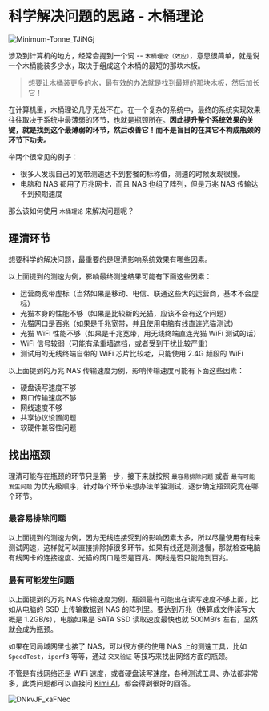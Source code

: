 # 科学解决问题的思路 - 木桶理论

![Minimum-Tonne_TJiNGj](https://img.slarker.me/blog/Minimum-Tonne_TJiNGj.svg)

涉及到计算机的地方，经常会提到一个词 -- `木桶理论（效应）`，意思很简单，就是说一个木桶能装多少水，取决于组成这个木桶的最短的那块木板。

> 想要让木桶装更多的水，最有效的办法就是找到最短的那块木板，然后加长它！

在计算机里，木桶理论几乎无处不在。在一个复杂的系统中，最终的系统实现效果往往取决于系统中最薄弱的环节，也就是瓶颈所在。**因此提升整个系统效果的关键，就是找到这个最薄弱的环节，然后改善它！而不是盲目的在其它不构成瓶颈的环节下功夫。**

举两个很常见的例子：

- 很多人发现自己的宽带测速达不到套餐的标称值，测速的时候发现很慢。
- 电脑和 NAS 都用了万兆网卡，而且 NAS 也组了阵列，但是万兆 NAS 传输达不到预期速度

那么该如何使用 `木桶理论` 来解决问题呢？

## 理清环节

想要科学的解决问题，最重要的是理清影响系统效果有哪些因素。

以上面提到的测速为例，影响最终测速结果可能有下面这些因素：

- 运营商宽带虚标（当然如果是移动、电信、联通这些大的运营商，基本不会虚标）
- 光猫本身的性能不够（如果是比较新的光猫，应该不会有这个问题）
- 光猫网口是百兆（如果是千兆宽带，并且使用电脑有线直连光猫测试）
- 光猫 WiFi 性能不够（如果是千兆宽带，用无线终端直连光猫 WiFi 测试的话）
- WiFi 信号较弱（可能有承重墙遮挡，或者受到干扰比较严重）
- 测试用的无线终端自带的 WiFi 芯片比较老，只能使用 2.4G 频段的 WiFi

以上面提到的万兆 NAS 传输速度为例，影响传输速度可能有下面这些因素：

- 硬盘读写速度不够
- 网口传输速度不够
- 网线速度不够
- 共享协议设置问题
- 软硬件兼容性问题

## 找出瓶颈

理清可能存在瓶颈的环节只是第一步，接下来就按照 `最容易排除问题` 或者 `最有可能发生问题` 为优先级顺序，针对每个环节来想办法单独测试，逐步确定瓶颈究竟在哪个环节。

### 最容易排除问题

以上面提到的测速为例，因为无线连接受到的影响因素太多，所以尽量使用有线来测试网速，这样就可以直接排除掉很多环节。如果有线还是测速慢，那就检查电脑有线网卡的连接速度、光猫的网口是否是百兆、网线是否只能跑到百兆。

### 最有可能发生问题

以上面提到的万兆 NAS 传输速度为例，瓶颈最有可能出在读写速度不够上面，比如从电脑的 SSD 上传输数据到 NAS 的阵列里。要达到万兆（换算成文件读写大概是 1.2GB/s），电脑如果是 SATA SSD 读取速度最快也就 500MB/s 左右，显然就会成为瓶颈。

如果在同局域网里也接了 NAS，可以很方便的使用 NAS 上的测速工具，比如 `SpeedTest`，`iperf3` 等等，通过 `交叉验证` 等技巧来找出网络方面的瓶颈。

不管是有线网络还是 WiFi 速度，或者硬盘读写速度，各种测试工具、办法都非常多，此类问题都可以直接问 [Kimi AI](https://kimi.moonshot.cn/)，都会得到很好的回答。

![DNkvJF_xaFNec](https://img.slarker.me/blog/DNkvJF_xaFNec.png)